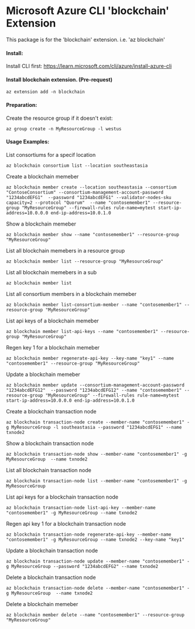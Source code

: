 Microsoft Azure CLI 'blockchain' Extension
==========================================

This package is for the 'blockchain' extension.
i.e. 'az blockchain'
#### Install:
Install CLI first: https://learn.microsoft.com/cli/azure/install-azure-cli

#### Install blockchain extension. (Pre-request)

`az extension add -n blockchain`

#### Preparation:
Create the resource group if it doesn't exist:

`az group create -n MyResourceGroup -l westus`

#### Usage Examples:
List consortiums for a specif location

`az blockchain consortium list --location southeastasia`

Create a blockchain memeber

`az blockchain member create --location southeastasia --consortium "ContoseConsortium" --consortium-management-account-password "1234abcdEFG1"  --password "1234abcdEFG1" --validator-nodes-sku capacity=2 --protocol "Quorum"  --name "contosemember1" --resource-group "MyResourceGroup" --firewall-rules rule-name=mytest start-ip-address=10.0.0.0 end-ip-address=10.0.1.0`

Show a blockchain memeber

`az blockchain member show --name "contosemember1" --resource-group "MyResourceGroup"`

List all blockchain memebers in a resource group

`az blockchain member list --resource-group "MyResourceGroup"`


List all blockchain memebers in a sub

`az blockchain member list`


List all consortium members in a blockchain memeber

`az blockchain member list-consortium-member --name "contosemember1" --resource-group "MyResourceGroup"`


List api keys of a blockchain memeber

`az blockchain member list-api-keys --name "contosemember1" --resource-group "MyResourceGroup"`


Regen key 1 for a blockchain memeber

`az blockchain member regenerate-api-key --key-name "key1" --name "contosemember1" --resource-group "MyResourceGroup"`


Update a blockchain memeber

`az blockchain member update --consortium-management-account-password "1234abcdEFG12"  --password "1234abcdEFG12" --name "contosemember1" --resource-group "MyResourceGroup" --firewall-rules rule-name=mytest start-ip-address=10.0.0.0 end-ip-address=10.0.1.0`

Create a blockchain transaction node

`az blockchain transaction-node create --member-name "contosemember1" -g MyResourceGroup -l southeastasia --password "1234abcdEFG1" --name txnode2`

Show a blockchain transaction node

`az blockchain transaction-node show --member-name "contosemember1" -g MyResourceGroup  --name txnode2`

List all blockchain transaction node

`az blockchain transaction-node list --member-name "contosemember1" -g MyResourceGroup`

List api keys for a blockchain transaction node

`az blockchain transaction-node list-api-key --member-name "contosemember1" -g MyResourceGroup --name txnode2`

Regen api key 1 for a blockchain transaction node

`az blockchain transaction-node regenerate-api-key --member-name "contosemember1" -g MyResourceGroup --name txnode2 --key-name "key1"`

Update a blockchain transaction node

`az blockchain transaction-node update --member-name "contosemember1" -g MyResourceGroup --password "1234abcdEFG2" --name txnode2`

Delete a blockchain transaction node

`az blockchain transaction-node delete --member-name "contosemember1" -g MyResourceGroup  --name txnode2`

Delete a blockchain memeber

`az blockchain member delete --name "contosemember1" --resource-group "MyResourceGroup"`



